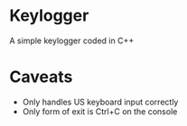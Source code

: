 # Keylogger
A simple keylogger coded in C++

# Caveats
- Only handles US keyboard input correctly
- Only form of exit is Ctrl+C on the console
